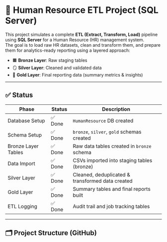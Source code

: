 # 🏢 Human Resource ETL Project (SQL Server)

This project simulates a complete **ETL (Extract, Transform, Load)** pipeline using **SQL Server** for a Human Resource (HR) management system.  
The goal is to load raw HR datasets, clean and transform them, and prepare them for analytics-ready reporting using a layered approach:

- 🟫 **Bronze Layer**: Raw staging tables
- 🪞 **Silver Layer**: Cleaned and validated data
- 🥇 **Gold Layer**: Final reporting data (summary metrics & insights)

---

## ✅ Status

| Phase                 | Status | Description                                      |
|----------------------|--------|--------------------------------------------------|
| Database Setup        | ✅ Done | `HumanResource` DB created                       |
| Schema Setup          | ✅ Done | `bronze`, `silver`, `gold` schemas created       |
| Bronze Layer Tables   | ✅ Done | Raw data tables created in `bronze` schema       |
| Data Import           | ✅ Done | CSVs imported into staging tables (bronze)       |
| Silver Layer          | ✅ Done | Cleaned, deduplicated & transformed data created |
| Gold Layer            | ✅ Done | Summary tables and final reports built           |
| ETL Logging           | ✅ Done | Audit trail and job tracking tables         |

---

## 🗂️ Project Structure (GitHub)

